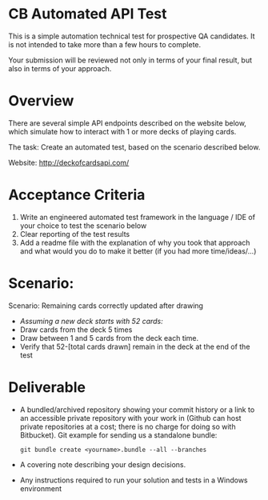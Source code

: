 # CB Automated API Test

This is a simple automation technical test for prospective QA candidates. It is not intended to take more than a few hours to complete.

Your submission will be reviewed not only in terms of your final result, but also in terms of your approach.

# Overview

There are several simple API endpoints described on the website below, which simulate how to interact with 1 or more decks of playing cards.

The task: Create an automated test, based on the scenario described below.

Website: http://deckofcardsapi.com/ 

# Acceptance Criteria
1. Write an engineered automated test framework in the language / IDE of your choice to test the scenario below
2. Clear reporting of the test results
3. Add a readme file with the explanation of why you took that approach and what would you do to make it better (if you had more time/ideas/...)

# Scenario:

Scenario: Remaining cards correctly updated after drawing
- *Assuming a new deck starts with 52 cards:*
- Draw cards from the deck 5 times
- Draw between 1 and 5 cards from the deck each time.
- Verify that 52-[total cards drawn] remain in the deck at the end of the test

# Deliverable

- A bundled/archived repository showing your commit history or a link to an accessible private repository with your work in (Github can host private repositories at a cost; there is no charge for doing so with Bitbucket). Git example for sending us a standalone bundle:

   ``` git bundle create <yourname>.bundle --all --branches ```
  
- A covering note describing your design decisions.
- Any instructions required to run your solution and tests in a Windows environment
